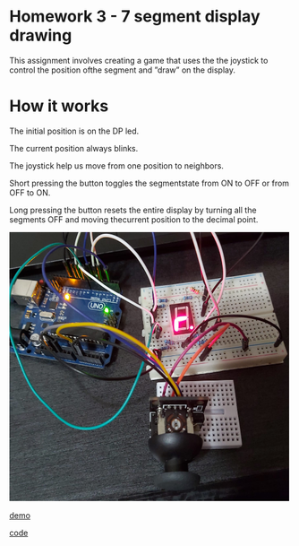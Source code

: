 # Homework 3 - 7 segment display drawing

This assignment involves creating a game that uses the the joystick to control the position ofthe segment and ”draw” on the display. 
# How it works

The initial position is on the DP led. 

The current position always blinks. 

The joystick help us move from one position to neighbors. 

Short pressing the button toggles the segmentstate from ON to OFF or from OFF to ON. 

Long pressing the button resets the entire display by turning all the segments OFF and moving thecurrent position to the decimal point.

<img src="https://github.com/Radu-Antonio/IntroductionToRobotics/blob/master/homework3/img3.jpeg" alt="image" width="500" height="480"/>

[demo](https://www.youtube.com/watch?v=Ku-_gC6Jc9s)

[code](https://github.com/Radu-Antonio/IntroductionToRobotics/blob/master/homework3/homework3.ino)
